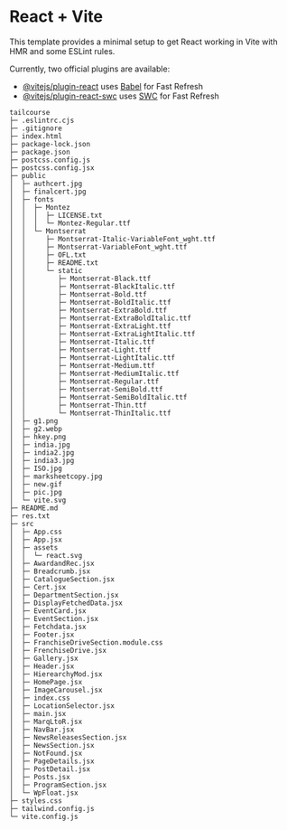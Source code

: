 # React + Vite

This template provides a minimal setup to get React working in Vite with HMR and some ESLint rules.

Currently, two official plugins are available:

- [@vitejs/plugin-react](https://github.com/vitejs/vite-plugin-react/blob/main/packages/plugin-react/README.md) uses [Babel](https://babeljs.io/) for Fast Refresh
- [@vitejs/plugin-react-swc](https://github.com/vitejs/vite-plugin-react-swc) uses [SWC](https://swc.rs/) for Fast Refresh

```
tailcourse
├─ .eslintrc.cjs
├─ .gitignore
├─ index.html
├─ package-lock.json
├─ package.json
├─ postcss.config.js
├─ postcss.config.jsx
├─ public
│  ├─ authcert.jpg
│  ├─ finalcert.jpg
│  ├─ fonts
│  │  ├─ Montez
│  │  │  ├─ LICENSE.txt
│  │  │  └─ Montez-Regular.ttf
│  │  └─ Montserrat
│  │     ├─ Montserrat-Italic-VariableFont_wght.ttf
│  │     ├─ Montserrat-VariableFont_wght.ttf
│  │     ├─ OFL.txt
│  │     ├─ README.txt
│  │     └─ static
│  │        ├─ Montserrat-Black.ttf
│  │        ├─ Montserrat-BlackItalic.ttf
│  │        ├─ Montserrat-Bold.ttf
│  │        ├─ Montserrat-BoldItalic.ttf
│  │        ├─ Montserrat-ExtraBold.ttf
│  │        ├─ Montserrat-ExtraBoldItalic.ttf
│  │        ├─ Montserrat-ExtraLight.ttf
│  │        ├─ Montserrat-ExtraLightItalic.ttf
│  │        ├─ Montserrat-Italic.ttf
│  │        ├─ Montserrat-Light.ttf
│  │        ├─ Montserrat-LightItalic.ttf
│  │        ├─ Montserrat-Medium.ttf
│  │        ├─ Montserrat-MediumItalic.ttf
│  │        ├─ Montserrat-Regular.ttf
│  │        ├─ Montserrat-SemiBold.ttf
│  │        ├─ Montserrat-SemiBoldItalic.ttf
│  │        ├─ Montserrat-Thin.ttf
│  │        └─ Montserrat-ThinItalic.ttf
│  ├─ g1.png
│  ├─ g2.webp
│  ├─ hkey.png
│  ├─ india.jpg
│  ├─ india2.jpg
│  ├─ india3.jpg
│  ├─ ISO.jpg
│  ├─ marksheetcopy.jpg
│  ├─ new.gif
│  ├─ pic.jpg
│  └─ vite.svg
├─ README.md
├─ res.txt
├─ src
│  ├─ App.css
│  ├─ App.jsx
│  ├─ assets
│  │  └─ react.svg
│  ├─ AwardandRec.jsx
│  ├─ Breadcrumb.jsx
│  ├─ CatalogueSection.jsx
│  ├─ Cert.jsx
│  ├─ DepartmentSection.jsx
│  ├─ DisplayFetchedData.jsx
│  ├─ EventCard.jsx
│  ├─ EventSection.jsx
│  ├─ Fetchdata.jsx
│  ├─ Footer.jsx
│  ├─ FranchiseDriveSection.module.css
│  ├─ FrenchiseDrive.jsx
│  ├─ Gallery.jsx
│  ├─ Header.jsx
│  ├─ HierearchyMod.jsx
│  ├─ HomePage.jsx
│  ├─ ImageCarousel.jsx
│  ├─ index.css
│  ├─ LocationSelector.jsx
│  ├─ main.jsx
│  ├─ MarqLtoR.jsx
│  ├─ NavBar.jsx
│  ├─ NewsReleasesSection.jsx
│  ├─ NewsSection.jsx
│  ├─ NotFound.jsx
│  ├─ PageDetails.jsx
│  ├─ PostDetail.jsx
│  ├─ Posts.jsx
│  ├─ ProgramSection.jsx
│  └─ WpFloat.jsx
├─ styles.css
├─ tailwind.config.js
└─ vite.config.js

```
